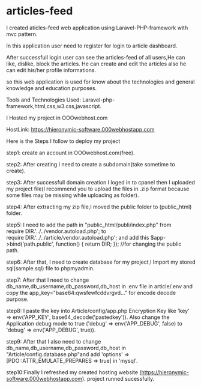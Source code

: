 # articles-feed
I created aticles-feed web application using Laravel-PHP-framework with mvc pattern. 

In this application user need to register for login to article dashboard. 

After successfull login user can see the articles-feed of all users,He can like, dislike, block the articles. He can create and edit the articles also he can edit his/her profile informations.

so this web application is used for know about the technologies and general knowledge and education purposes.

Tools and Technologies Used: Laravel-php-framework,html,css,w3.css,javascript.

I Hosted my project in OOOwebhost.com 

HostLink: https://hieronymic-software.000webhostapp.com

Here is the Steps I follow to deploy my project

step1: create an account in OOOwebhost.com(free).

step2: After creating I need to create a subdomain(take sometime to create).

step3: After successfull domain creation I loged in to cpanel then I uploaded my project file(I recommend you to upload the files in .zip format because some files may be missing while uploading as folder).

step4: After extracting my zip file,I moved the public folder to (public_html) folder.

step5: I need to add the path in "public_html/publi/index.php" from require DIR.'../../vendor.autoload.php'; to require DIR.'../../article/vendor.autoload.php'; and add this $app->bind('path.public', function() { return DIR; }); //for changing the public path.

step6: After that, I need to create database for my project,I Import my stored sql(sample.sql) file to phpmyadmin.

step7: After that I need to change db_name,db_username,db_password,db_host in .env file in article/.env and copy the app_key="base64:qwsfewfcddvrgvd..." for encode decode purpose.

step8: I paste the key into Article/config/app.php Encryption Key like 'key' => env('APP_KEY', base64_decode('pastedkey')).
Also change the Application debug mode to true ('debug' => env('APP_DEBUG', false) to 'debug' => env('APP_DEBUG', true)).

step9: After that I also need to change db_name,db_username,db_password,db_host in "Article/config.database.php"and add 'options' => [PDO::ATTR_EMULATE_PREPARES => true] in 'mysql'.

step10:Finally I refreshed my created hosting website (https://hieronymic-software.000webhostapp.com). project runned sucessfully.
